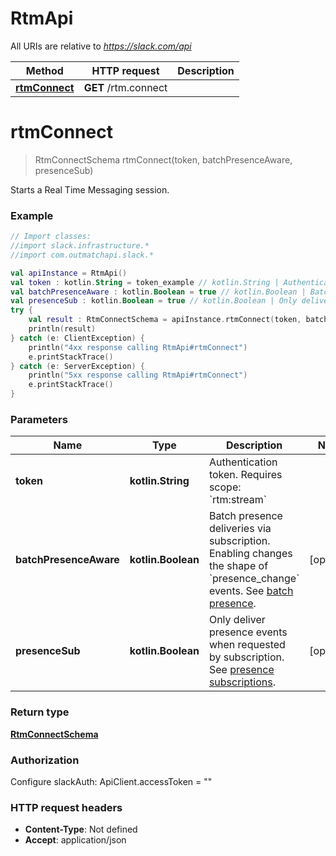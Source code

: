 # RtmApi

All URIs are relative to *https://slack.com/api*

Method | HTTP request | Description
------------- | ------------- | -------------
[**rtmConnect**](RtmApi.md#rtmConnect) | **GET** /rtm.connect | 


<a name="rtmConnect"></a>
# **rtmConnect**
> RtmConnectSchema rtmConnect(token, batchPresenceAware, presenceSub)



Starts a Real Time Messaging session.

### Example
```kotlin
// Import classes:
//import slack.infrastructure.*
//import com.outmatchapi.slack.*

val apiInstance = RtmApi()
val token : kotlin.String = token_example // kotlin.String | Authentication token. Requires scope: `rtm:stream`
val batchPresenceAware : kotlin.Boolean = true // kotlin.Boolean | Batch presence deliveries via subscription. Enabling changes the shape of `presence_change` events. See [batch presence](/docs/presence-and-status#batching).
val presenceSub : kotlin.Boolean = true // kotlin.Boolean | Only deliver presence events when requested by subscription. See [presence subscriptions](/docs/presence-and-status#subscriptions).
try {
    val result : RtmConnectSchema = apiInstance.rtmConnect(token, batchPresenceAware, presenceSub)
    println(result)
} catch (e: ClientException) {
    println("4xx response calling RtmApi#rtmConnect")
    e.printStackTrace()
} catch (e: ServerException) {
    println("5xx response calling RtmApi#rtmConnect")
    e.printStackTrace()
}
```

### Parameters

Name | Type | Description  | Notes
------------- | ------------- | ------------- | -------------
 **token** | **kotlin.String**| Authentication token. Requires scope: &#x60;rtm:stream&#x60; |
 **batchPresenceAware** | **kotlin.Boolean**| Batch presence deliveries via subscription. Enabling changes the shape of &#x60;presence_change&#x60; events. See [batch presence](/docs/presence-and-status#batching). | [optional]
 **presenceSub** | **kotlin.Boolean**| Only deliver presence events when requested by subscription. See [presence subscriptions](/docs/presence-and-status#subscriptions). | [optional]

### Return type

[**RtmConnectSchema**](RtmConnectSchema.md)

### Authorization


Configure slackAuth:
    ApiClient.accessToken = ""

### HTTP request headers

 - **Content-Type**: Not defined
 - **Accept**: application/json

